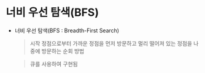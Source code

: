 # 너비 우선 탐색(BFS)

- 너비 우선 탐색(BFS : Breadth-First Search)

    > 시작 정점으로부터 가까운 정점을 먼저 방문하고 멀리 떨어져 있는 정점을 나중에 방문하는 순회 방법


    > 큐를 사용하여 구현됨